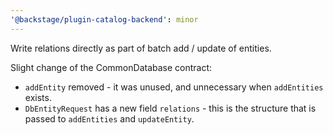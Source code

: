 ```yaml
---
'@backstage/plugin-catalog-backend': minor
---
```


Write relations directly as part of batch add / update of entities.

Slight change of the CommonDatabase contract:

- `addEntity` removed - it was unused, and unnecessary when `addEntities`
  exists.
- `DbEntityRequest` has a new field `relations` - this is the structure that is
  passed to `addEntities` and `updateEntity`.
